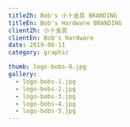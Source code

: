 ```yaml
---
titleZh: Bob's 小卜金具 BRANDING
titleEn: Bob's Hardware BRANDING
clientZh: 小卜金具
clientEn: Bob's Hardware
date: 2019-06-11
category: graphic

thumb: logo-bobs-0.jpg
gallery:
  - logo-bobs-1.jpg
  - logo-bobs-2.jpg
  - logo-bobs-3.jpg
  - logo-bobs-4.jpg
  - logo-bobs-5.jpg
---
```

